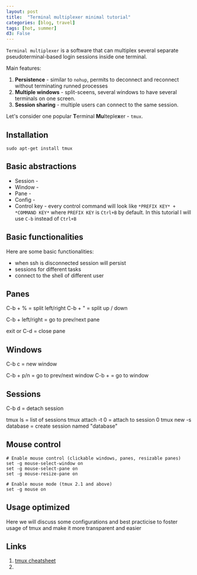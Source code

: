 ```yaml
---
layout: post
title:  "Terminal multiplexer minimal tutorial"
categories: [blog, travel]
tags: [hot, summer]
d3: False
---
```


`Terminal multiplexer` is a software that can multiplex several separate pseudoterminal-based login sessions inside one terminal. 

Main features:

1. **Persistence** - similar to `nohup`, permits to deconnect and reconnect without terminating runned processes
2. **Multiple windows** - split-sceens, several windows to have several terminals on one screen.
3. **Session sharing** - multiple users can connect to the same session.


Let's consider one popular **T**erminal **Mu**lteple**x**er - `tmux`. 

## Installation

`sudo apt-get install tmux`

## Basic abstractions

* Session -
* Window -
* Pane -
* Config - 
* Control key - every control command will look like  `*PREFIX KEY* + *COMMAND KEY*` where `PREFIX KEY` is `Ctrl+B` by default. In this tutorial I will use `C-b` instead of `Ctrl+B`

## Basic functionalities

Here are some basic functionalities:

* when ssh is disconnected session will persist
* sessions for different tasks
* connect to the shell of different user


## Panes

C-b  + %   =  split left/right
C-b  + "   =  split up / down

C-b + left/right  = go to prev/next pane

exit  or C-d  = close pane

## Windows

C-b c  = new window

C-b + p/n  = go to prev/next window
C-b + <number> = go to window <number>

## Sessions

C-b d   = detach session

tmux ls  = list of sessions
tmux attach -t 0  = attach to session 0
tmux new -s database = create session named "database"



## Mouse control

```
# Enable mouse control (clickable windows, panes, resizable panes)
set -g mouse-select-window on
set -g mouse-select-pane on
set -g mouse-resize-pane on

# Enable mouse mode (tmux 2.1 and above)
set -g mouse on
```

## Usage optimized

Here we will discuss some configurations and best practicise to foster usage of tmux and make it more transparent and easier

## Links 

1. [tmux cheatsheet](https://gist.github.com/MohamedAlaa/2961058)
2. 
